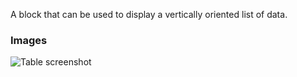 A block that can be used to display a vertically oriented list of data.

### Images

![Table screenshot](https://gitlab.com/appsemble/appsemble/-/raw/0.30.14-test.4/config/assets/list.png)
